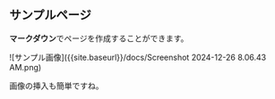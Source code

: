 ## サンプルページ

**マークダウン**でページを作成することができます。

![サンプル画像]({{site.baseurl}}/docs/Screenshot 2024-12-26 8.06.43 AM.png)

画像の挿入も簡単ですね。
